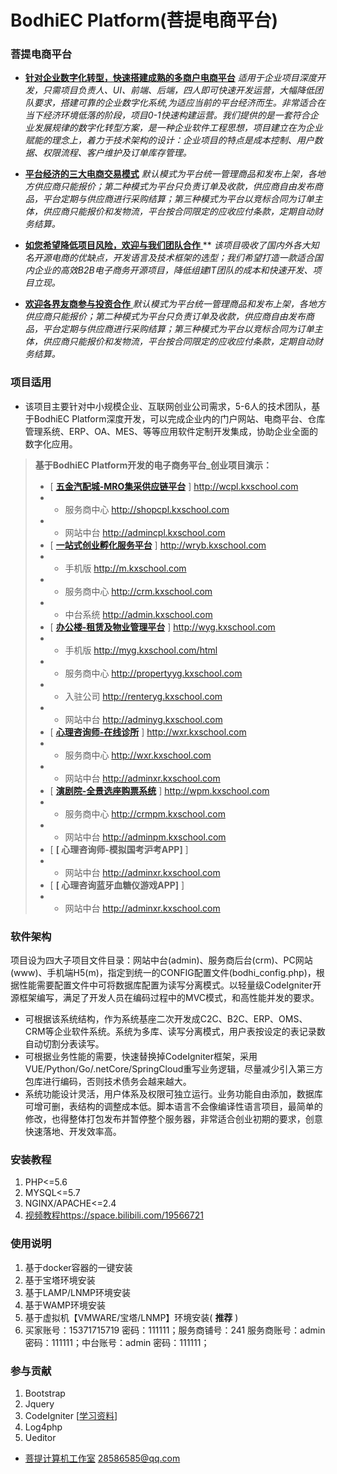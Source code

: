 # BodhiEC Platform(菩提电商平台)
### 菩提电商平台
 - **[针对企业数字化转型，快速搭建成熟的多商户电商平台](http://www.kxschool.com)**  _适用于企业项目深度开发，只需项目负责人、UI、前端、后端，四人即可快速开发运营，大幅降低团队要求，搭建可靠的企业数字化系统,为适应当前的平台经济而生。非常适合在当下经济环境低落的阶段，项目0-1快速构建运营。我们提供的是一套符合企业发展规律的数字化转型方案，是一种企业软件工程思想，项目建立在为企业赋能的理念上，着力于技术架构的设计：企业项目的特点是成本控制、用户数据、权限流程、客户维护及订单库存管理。_ 
 - **[平台经济的三大电商交易模式](http://www.kxschool.com)**  _默认模式为平台统一管理商品和发布上架，各地方供应商只能报价；第二种模式为平台只负责订单及收款，供应商自由发布商品，平台定期与供应商进行采购结算；第三种模式为平台以竞标合同为订单主体，供应商只能报价和发物流，平台按合同限定的应收应付条款，定期自动财务结算。_ 

- [ **如您希望降低项目风险，欢迎与我们团队合作** ](http://www.kxschool.com)** _该项目吸收了国内外各大知名开源电商的优缺点，开发语言及技术框架的选型；我们希望打造一款适合国内企业的高效B2B电子商务开源项目，降低组建IT团队的成本和快速开发、项目立现。_ 
- [ **欢迎各界友商参与投资合作** ](http://www.kxschool.com) _默认模式为平台统一管理商品和发布上架，各地方供应商只能报价；第二种模式为平台只负责订单及收款，供应商自由发布商品，平台定期与供应商进行采购结算；第三种模式为平台以竞标合同为订单主体，供应商只能报价和发物流，平台按合同限定的应收应付条款，定期自动财务结算。_ 
### 项目适用
- 该项目主要针对中小规模企业、互联网创业公司需求，5-6人的技术团队，基于BodhiEC Platform深度开发，可以完成企业内的门户网站、电商平台、仓库管理系统、ERP、OA、MES、等等应用软件定制开发集成，协助企业全面的数字化应用。

> **基于BodhiEC Platform开发的电子商务平台_创业项目演示：** 
>-   [ **[五金汽配城-MRO集采供应链平台](http://wcpl.kxschool.com)** ] http://wcpl.kxschool.com
>-  -  服务商中心 http://shopcpl.kxschool.com
>-  -  网站中台 http://admincpl.kxschool.com
>-   [ **[一站式创业孵化服务平台](http://wryb.kxschool.com)** ] http://wryb.kxschool.com
>-  -  手机版 http://m.kxschool.com
>-  -  服务商中心 http://crm.kxschool.com 
>-  -  中台系统 http://admin.kxschool.com 
>-   [ **[办公楼-租赁及物业管理平台](http://wyg.kxschool.com)** ] http://wyg.kxschool.com
>-  -  手机版 http://myg.kxschool.com/html 
>-  -  服务商中心 http://propertyyg.kxschool.com 
>-  -  入驻公司 http://renteryg.kxschool.com 
>-  -  网站中台 http://adminyg.kxschool.com
>-   [ **[心理咨询师-在线诊所](http://wxr.kxschool.com)** ] http://wxr.kxschool.com
>-  -  服务商中心 http://wxr.kxschool.com
>-  -  网站中台 http://adminxr.kxschool.com
>-   [ **[演剧院-全景选座购票系统](http://wpm.kxschool.com)** ] http://wpm.kxschool.com
>-  -  服务商中心 http://crmpm.kxschool.com 
>-  -  网站中台 http://adminpm.kxschool.com
>-   [ **[ 心理咨询师-模拟国考沪考APP]** ]         
>-  - 网站中台 http://adminxr.kxschool.com
>-   [ **[ 心理咨询蓝牙血糖仪游戏APP]** ]         
>-  - 网站中台 http://adminxr.kxschool.com



### 软件架构
项目设为四大子项目文件目录：网站中台(admin)、服务商后台(crm)、PC网站(www)、手机端H5(m)，指定到统一的CONFIG配置文件(bodhi_config.php)，根据性能需要配置文件中可将数据库配置为读写分离模式。以轻量级CodeIgniter开源框架编写，满足了开发人员在编码过程中的MVC模式，和高性能并发的要求。
- 可根据该系统结构，作为系统基座二次开发成C2C、B2C、ERP、OMS、CRM等企业软件系统。系统为多库、读写分离模式，用户表按设定的表记录数自动切割分表读写。
- 可根据业务性能的需要，快速替换掉CodeIgniter框架，采用VUE/Python/Go/.netCore/SpringCloud重写业务逻辑，尽量减少引入第三方包库进行编码，否则技术债务会越来越大。
- 系统功能设计灵活，用户体系及权限可独立运行。业务功能自由添加，数据库可增可删，表结构的调整成本低。脚本语言不会像编译性语言项目，最简单的修改，也得整体打包发布并暂停整个服务器，非常适合创业初期的要求，创意快速落地、开发效率高。

### 安装教程

1.  PHP<=5.6
2.  MYSQL<=5.7
3.  NGINX/APACHE<=2.4
4.  [视频教程](https://space.bilibili.com/19566721)https://space.bilibili.com/19566721

### 使用说明

1.  基于docker容器的一键安装
2.  基于宝塔环境安装
3.  基于LAMP/LNMP环境安装
4.  基于WAMP环境安装
5.  基于虚拟机【VMWARE/宝塔/LNMP】环境安装( **推荐** )
6.  买家账号：15371715719 密码：111111；服务商铺号：241 服务商账号：admin 密码：111111；中台账号：admin 密码：111111；

### 参与贡献

1.  Bootstrap
2.  Jquery
3.  CodeIgniter [[学习资料](https://www.w3cschool.cn/codeIgniter3)]
4.  Log4php
5.  Ueditor

 - [菩提计算机工作室](http://www.kxschool.com)  28586585@qq.com
